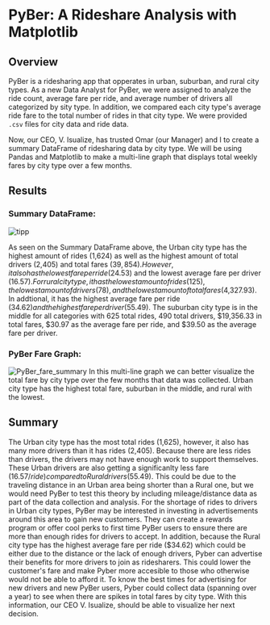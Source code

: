 # PyBer: A Rideshare Analysis with Matplotlib
## Overview
PyBer is a ridesharing app that opperates in urban, suburban, and rural city types. As a new Data Analyst for PyBer, we were assigned to analyze the ride count, average fare per ride, and average number of drivers all categorized by sity type. In addition, we compared each city type's average ride fare to the total number of rides in that city type. We were provided `.csv` files for city data and ride data.

Now, our CEO, V. Isualize, has trusted Omar (our Manager) and I to create a summary DataFrame of ridesharing data by city type. We will be using Pandas and Matplotlib to make a multi-line graph that displays total weekly fares by city type over a few months.  
## Results
### Summary DataFrame:
![tipp](https://user-images.githubusercontent.com/92230478/141663654-4e20d621-13ed-430b-a7e0-30ace39c47af.PNG)

As seen on the Summary DataFrame above, the Urban city type has the highest amount of rides (1,624) as well as the highest amount of total drivers (2,405) and total fares ($39,854). However, it also has the lowest fare per ride ($24.53) and the lowest average fare per driver ($16.57). For rural city type, it has the lowest amount of rides (125), the lowest amount of drivers (78), and the lowest amount of total fares ($4,327.93). In addtional, it has the highest average fare per ride ($34.62) and the highest fare per driver ($55.49). The suburban city type is in the middle for all categories with 625 total rides, 490 total drivers, $19,356.33 in total fares, $30.97 as the average fare per ride, and $39.50 as the average fare per driver.

### PyBer Fare Graph:
![PyBer_fare_summary](https://user-images.githubusercontent.com/92230478/141663657-9cbc7829-a466-4e66-918b-5601270c7f53.PNG)
In this multi-line graph we can better visualize the total fare by city type over the few months that data was collected. Urban city type has the highest total fare, suburban in the middle, and rural with the lowest.
 
## Summary
The Urban city type has the most total rides (1,625), however, it also has many more drivers than it has rides (2,405). Because there are less rides than drivers, the drivers may not have enough work to support themselves. These Urban drivers are also getting a significanlty less fare ($16.57/ride) compared to Rural drivers ($55.49). This could be due to the traveling distance in an Urban area being shorter than a Rural one, but we would need PyBer to test this theory by including mileage/distance data as part of the data collection and analysis. For the shortage of rides to drivers in Urban city types, PyBer may be interested in investing in advertisements around this area to gain new customers. They can create a rewards program or offer cool perks to first time PyBer users to ensure there are more than enough rides for drivers to accept. In addition, because the Rural city type has the highest average fare per ride ($34.62) which could be either due to the distance or the lack of enough drivers, Pyber can advertise their benefits for more drivers to join as ridesharers. This could lower the customer's fare and make Pyber more accesible to those who otherwise would not be able to afford it. To know the best times for advertising for new drivers and new PyBer users, Pyber could collect data (spanning over a year) to see when there are spikes in total fares by city type. With this information, our CEO V. Isualize, should be able to visualize her next decision.
